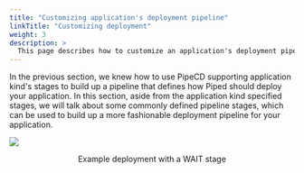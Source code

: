 ```yaml
---
title: "Customizing application's deployment pipeline"
linkTitle: "Customizing deployment"
weight: 3
description: >
  This page describes how to customize an application's deployment pipeline with PipeCD defined stages.
---
```


In the previous section, we knew how to use PipeCD supporting application kind's stages to build up a pipeline that defines how Piped should deploy your application. In this section, aside from the application kind specified stages, we will talk about some commonly defined pipeline stages, which can be used to build up a more fashionable deployment pipeline for your application.

![](/images/deployment-wait-stage.png)
<p style="text-align: center;">
Example deployment with a WAIT stage
</p>
